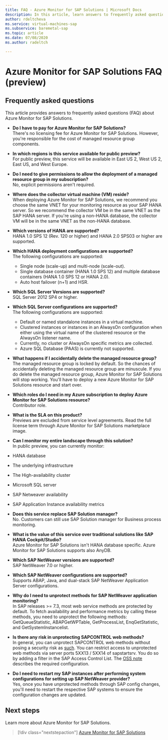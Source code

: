 ```yaml
---
title: FAQ - Azure Monitor for SAP Solutions | Microsoft Docs
description: In this article, learn answers to frequently asked questions (FAQ) about Azure Monitor for SAP solutions.
author: rdeltcheva
ms.service: virtual-machines-sap
ms.subservice: baremetal-sap
ms.topic: article
ms.date: 07/08/2020
ms.author: radeltch

---
```


# Azure Monitor for SAP Solutions FAQ (preview)
## Frequently asked questions

This article provides answers to frequently asked questions (FAQ) about Azure Monitor for SAP Solutions.  

 - **Do I have to pay for Azure Monitor for SAP Solutions?**  
There's no licensing fee for Azure Monitor for SAP Solutions. However, you're responsible for the cost of managed resource group components.  

 - **In which regions is this service available for public preview?**  
For public preview, this service will be available in East US 2, West US 2, East US, and West Europe.  

 - **Do I need to give permissions to allow the deployment of a managed resource group in my subscription?**  
No, explicit permissions aren't required.  

 - **Where does the collector virtual machine (VM) reside?**  
When deploying Azure Monitor for SAP Solutions, we recommend you choose the same VNET for your monitoring resource as your SAP HANA server. So we recommend the collector VM be in the same VNET as the SAP HANA server. If you're using a non-HANA database, the collector VM will be in the same VNET as the non-HANA database.  

 - **Which versions of HANA are supported?**  
HANA 1.0 SPS 12 (Rev. 120 or higher) and HANA 2.0 SPS03 or higher are supported. 

 - **Which HANA deployment configurations are supported?**  
The following configurations are supported:
   - Single node (scale-up) and multi-node (scale-out).  
   - Single database container (HANA 1.0 SPS 12) and multiple database containers (HANA 1.0 SPS 12 or HANA 2.0).
   - Auto host failover (n+1) and HSR.  

 - **Which SQL Server Versions are supported?**  
SQL Server 2012 SP4 or higher.  

 - **Which SQL Server configurations are supported?**  
The following configurations are supported:
   - Default or named standalone instances in a virtual machine.  
   - Clustered instances or instances in an AlwaysOn configuration when either using the virtual name of the clustered resource or the AlwaysOn listener name.
   - Currently, no cluster or AlwaysOn specific metrics are collected.    
   - Azure SQL Database (PAAS) is currently not supported.  

 - **What happens if I accidentally delete the managed resource group?**  
The managed resource group is locked by default. So the chances of accidentally deleting the managed resource group are minuscule. If you do delete the managed resource group, Azure Monitor for SAP Solutions will stop working. You'll have to deploy a new Azure Monitor for SAP Solutions resource and start over.  

 - **Which roles do I need in my Azure subscription to deploy Azure Monitor for SAP Solutions resource?**  
Contributor role.  

 - **What is the SLA on this product?**  
Previews are excluded from service level agreements. Read the full license term through Azure Monitor for SAP Solutions marketplace image.  

 - **Can I monitor my entire landscape through this solution?**  
In public preview, you can currently monitor:
- HANA database
- The underlying infrastructure
- The High-availability cluster
- Microsoft SQL server
- SAP Netweaver availability
- SAP Application Instance availability metrics

 - **Does this service replace SAP Solution manager?**  
No. Customers can still use SAP Solution manager for Business process monitoring.  

 - **What is the value of this service over traditional solutions like SAP HANA Cockpit/Studio?**  
Azure Monitor for SAP Solutions isn't HANA database specific. Azure Monitor for SAP Solutions supports also AnyDB.  

- **Which SAP NetWeaver versions are supported?**  
SAP NetWeaver 7.0 or higher.  

- **Which SAP NetWeaver configurations are supported?**  
Supports ABAP, Java, and dual-stack SAP NetWeaver Application Server configurations.

- **Why do I need to unprotect methods for SAP NetWeaver application monitoring?**  
In SAP releases >= 7.3, most web service methods are protected by default. To fetch availability and performance metrics by calling these methods, you need to unprotect the following methods: GetQueueStatistic, ABAPGetWPTable, GetProcessList, EnqGetStatistic, and GetSystemInstancelist.

- **Is there any risk in unprotecting SAPCONTROL web methods?**  
In general, you can unprotect SAPCONTROL web methods without posing a security risk as [such](https://launchpad.support.sap.com/#/notes/1439348). You can restrict access to unprotected web methods via server ports 5XX13 / 5XX14 of sapstartsrv. You do so by adding a filter in the SAP Access Control List. The [OSS note](https://service.sap.com/sap/support/notes/1495075) describes the required configuration. 

- **Do I need to restart my SAP instances after performing system configurations for setting up SAP NetWeaver provider?**  
Yes, once you have unprotected methods through SAP config changes, you'll need to restart the respective SAP systems to ensure the configuration changes are updated.  

## Next steps

Learn more about Azure Monitor for SAP Solutions.

> [!div class="nextstepaction"]
> [Azure Monitor for SAP Solutions](azure-monitor-overview.md)
